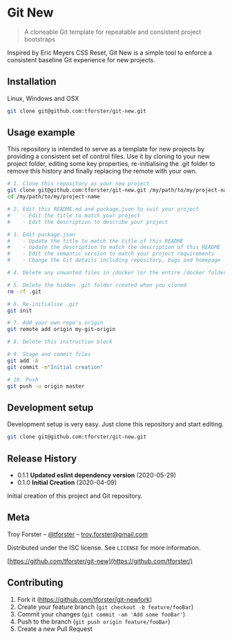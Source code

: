 # Git New

> A cloneable Git template for repeatable and consistent project bootstraps

Inspired by Eric Meyers CSS Reset, Git New is a simple tool to enforce a consistent baseline Git experience for new projects.

## Installation

Linux, Windows and OSX

```sh
git clone git@github.com:tforster/git-new.git
```

## Usage example

This repository is intended to serve as a template for new projects by providing a consistent set of control files. Use it by cloning to your new project folder, editing some key properties, re-initialising the .git folder to remove this history and finally replacing the remote with your own.

```sh
# 1. Clone this repository as your new project
git clone git@github.com:tforster/git-new.git /my/path/to/my/project-name
cd /my/path/to/my/project-name

# 2. Edit this README.md and package.json to suit your project
#    - Edit the title to match your project
#    - Edit the description to describe your project

# 3. Edit package.json
#    - Update the title to match the title of this README
#    - Update the description to match the description of this README
#    - Edit the semantic version to match your project requirements
#    - Change the Git details including repository, bugs and homepage

# 4. Delete any unwanted files in /docker (or the entire /docker folder if you're not containerising)

# 5. Delete the hidden .git folder created when you cloned
rm -rf .git

# 6. Re-initialise .git
git init

# 7. Add your own repo's origin
git remote add origin my-git-origin

# 8. Delete this instruction block

# 9. Stage and commit files
git add -A
git commit -m"Initial creation"

# 10. Push
git push -u origin master
```

## Development setup

Development setup is very easy. Just clone this repository and start editing.

```sh
git clone git@github.com:tforster/git-new.git
```

## Release History

- 0.1.1 **Updated eslint dependency version** (2020-05-29)
- 0.1.0 **Initial Creation** (2020-04-09)

Initial creation of this project and Git repository.

## Meta

Troy Forster – [@tforster](https://twitter.com/tforster) – troy.forster@gmail.com

Distributed under the ISC license. See `LICENSE` for more information.

[https://github.com/tforster/git-new](https://github.com/tforster/)

## Contributing

1. Fork it (<https://github.com/tforster/git-newfork>)
2. Create your feature branch (`git checkout -b feature/fooBar`)
3. Commit your changes (`git commit -am 'Add some fooBar'`)
4. Push to the branch (`git push origin feature/fooBar`)
5. Create a new Pull Request
